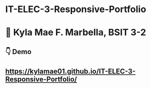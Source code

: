 # IT-ELEC-3-Responsive-Portfolio
# :girl: Kyla Mae F. Marbella, BSIT 3-2
## :point_down: Demo 
## https://kylamae01.github.io/IT-ELEC-3-Responsive-Portfolio/
